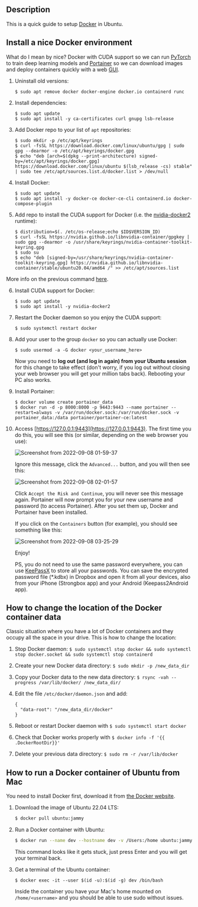 Description
-----------

This is a quick guide to setup [Docker](https://www.docker.com) in Ubuntu.


Install a nice Docker environment
---------------------------------

What do I mean by nice? Docker with CUDA support so we can run [PyTorch](https://pytorch.org/get-started/locally) to train deep learning models and [Portainer](https://www.portainer.io) so we can download images and deploy containers quickly with a web [GUI](https://en.wikipedia.org/wiki/Graphical_user_interface).

1. Uninstall old versions:
    ```
    $ sudo apt remove docker docker-engine docker.io containerd runc
    ```
    
2. Install dependencies:
    ```
    $ sudo apt update
    $ sudo apt install -y ca-certificates curl gnupg lsb-release
    ```
3. Add Docker repo to your list of `apt` repositories:
    ```
    $ sudo mkdir -p /etc/apt/keyrings
    $ curl -fsSL https://download.docker.com/linux/ubuntu/gpg | sudo gpg --dearmor -o /etc/apt/keyrings/docker.gpg
    $ echo "deb [arch=$(dpkg --print-architecture) signed-by=/etc/apt/keyrings/docker.gpg] https://download.docker.com/linux/ubuntu $(lsb_release -cs) stable" | sudo tee /etc/apt/sources.list.d/docker.list > /dev/null
    ```
    
4. Install Docker:
    ```
    $ sudo apt update
    $ sudo apt install -y docker-ce docker-ce-cli containerd.io docker-compose-plugin
    ```

5. Add repo to install the CUDA support for Docker (i.e. the [nvidia-docker2](https://docs.nvidia.com/datacenter/cloud-native/container-toolkit/overview.html) runtime):
    ```
    $ distribution=$(. /etc/os-release;echo $ID$VERSION_ID)
    $ curl -fsSL https://nvidia.github.io/libnvidia-container/gpgkey | sudo gpg --dearmor -o /usr/share/keyrings/nvidia-container-toolkit-keyring.gpg
    $ sudo su
    $ echo "deb [signed-by=/usr/share/keyrings/nvidia-container-toolkit-keyring.gpg] https://nvidia.github.io/libnvidia-container/stable/ubuntu20.04/amd64 /" >> /etc/apt/sources.list
    ```
<!--
     $ curl -s -L https://nvidia.github.io/libnvidia-container/$distribution/libnvidia-container.list | sed 's#deb https://#deb [signed-by=/usr/share/keyrings/nvidia-container-toolkit-keyring.gpg] https://#g' | sudo tee /etc/apt/sources.list.d/nvidia-container-toolkit.list
-->

More info on the previous command [here](https://nvidia.github.io/libnvidia-container).

6. Install CUDA support for Docker:
    ```
    $ sudo apt update
    $ sudo apt install -y nvidia-docker2
    ```

7. Restart the Docker daemon so you enjoy the CUDA support:
    ```
    $ sudo systemctl restart docker
    ```
    
8. Add your user to the group `docker` so you can actually use Docker:
    ```
    $ sudo usermod -a -G docker <your_username_here>
    ```
    Now you need to **log out (and log in again) from your Ubuntu session** for this change to take effect (don't worry, if you log out without closing your web browser you will get your million tabs back). Rebooting your PC also works.
    
9. Install Portainer:
    ```
    $ docker volume create portainer_data
    $ docker run -d -p 8000:8000 -p 9443:9443 --name portainer --restart=always -v /var/run/docker.sock:/var/run/docker.sock -v portainer_data:/data portainer/portainer-ce:latest
    ```

10. Access [https://127.0.0.1:9443](https://127.0.0.1:9443). The first time you do this, you will see this (or similar, depending on the web browser you use):
    
    ![Screenshot from 2022-09-08 01-59-37](https://user-images.githubusercontent.com/3996630/189010590-6a92f7e0-c661-4750-b534-c7bd272e352f.png)
    
    Ignore this message, click the `Advanced...` button, and you will then see this:
    
    ![Screenshot from 2022-09-08 02-01-57](https://user-images.githubusercontent.com/3996630/189010757-8e6c0838-5c84-4359-adb9-746037acd8a3.png)
    
    Click `Accept the Risk and Continue`, you will never see this message again. Portainer will now prompt you for your new username and password (to access Portainer). After you set them up, Docker and Portainer have been installed. 
    
    If you click on the `Containers` button (for example), you should see something like this:
    
    ![Screenshot from 2022-09-08 03-25-29](https://user-images.githubusercontent.com/3996630/189019774-d1d91794-8be2-4aee-b473-6982d8804ee5.png)

    Enjoy!
    
    PS, you do not need to use the same password everywhere, you can use [KeePassX](https://www.keepassx.org) to store all your passwords. You can save the encrypted password file (\*.kdbx) in Dropbox and open it from all your devices, also from your iPhone (Strongbox app) and your Android (Keepass2Android app).


How to change the location of the Docker container data
-------------------------------------------------------

Classic situation where you have a lot of Docker containers and they occupy all the space in your drive. This is how to change the location:

1. Stop Docker daemon: `$ sudo systemctl stop docker && sudo systemctl stop docker.socket && sudo systemctl stop containerd`
2. Create your new Docker data directory: `$ sudo mkdir -p /new_data_dir`
3. Copy your Docker data to the new data directory: `$ rsync -vah --progress /var/lib/docker/ /new_data_dir/`
4. Edit the file `/etc/docker/daemon.json` and add:

   ```
   {
     "data-root": "/new_data_dir/docker"
   }
   ```
5. Reboot or restart Docker daemon with `$ sudo systemctl start docker`
6. Check that Docker works properly with `$ docker info -f '{{ .DockerRootDir}}'`
7. Delete your previous data directory: `$ sudo rm -r /var/lib/docker`


How to run a Docker container of Ubuntu from Mac
------------------------------------------------

You need to install Docker first, download it from [the Docker website](https://docs.docker.com/desktop/install/mac-install/).

1. Download the image of Ubuntu 22.04 LTS:

   ```bash
   $ docker pull ubuntu:jammy
   ```
   
3. Run a Docker container with Ubuntu:

   ```bash
   $ docker run --name dev --hostname dev -v /Users:/home ubuntu:jammy /bin/bash -c "apt update && apt install sudo -y && adduser --uid $(id -u) --gid $(id -g)    --disabled-password --gecos '' --no-create-home $USER && usermod -a -G sudo $USER && echo \"$USER ALL=(ALL) NOPASSWD: ALL\" >> /etc/sudoers && sleep infinity" &
   ```
   
   This command looks like it gets stuck, just press Enter and you will get your terminal back.

2. Get a terminal of the Ubuntu container:

   ```
   $ docker exec -it --user $(id -u):$(id -g) dev /bin/bash
   ```
   Inside the container you have your Mac's home mounted on `/home/<username>` and you should be able to use sudo without issues.
